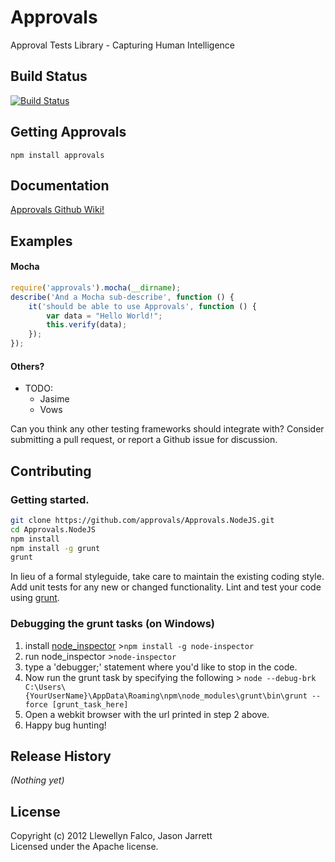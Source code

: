 # Approvals

Approval Tests Library - Capturing Human Intelligence

## Build Status
[![Build Status](https://travis-ci.org/approvals/Approvals.NodeJS.png?branch=master)](https://travis-ci.org/approvals/Approvals.NodeJS)

## Getting Approvals
    npm install approvals

## Documentation

[Approvals Github Wiki!](https://github.com/approvals/Approvals.NodeJS/wiki)

## Examples

#### Mocha
```javascript
require('approvals').mocha(__dirname);
describe('And a Mocha sub-describe', function () {
	it('should be able to use Approvals', function () {
		var data = "Hello World!";
		this.verify(data);
	});
});
```

#### Others?

- TODO:
    - Jasime
    - Vows

Can you think any other testing frameworks should integrate with? Consider submitting a pull request, or report a Github issue for discussion.

## Contributing

### Getting started.

```bash
git clone https://github.com/approvals/Approvals.NodeJS.git
cd Approvals.NodeJS
npm install
npm install -g grunt
grunt
```

In lieu of a formal styleguide, take care to maintain the existing coding style. Add unit tests for any new or changed functionality. Lint and test your code using [grunt](https://github.com/gruntjs/grunt).

### Debugging the grunt tasks (on Windows)

1. install [node_inspector](https://github.com/dannycoates/node-inspector) >`npm install -g node-inspector`
2. run node_inspector >`node-inspector`
3. type a 'debugger;' statement where you'd like to stop in the code.
4. Now run the grunt task by specifying the following > `node --debug-brk C:\Users\{YourUserName}\AppData\Roaming\npm\node_modules\grunt\bin\grunt --force [grunt_task_here]`
5. Open a webkit browser with the url printed in step 2 above.
6. Happy bug hunting!

## Release History
_(Nothing yet)_

## License
Copyright (c) 2012 Llewellyn Falco, Jason Jarrett  
Licensed under the Apache license.
